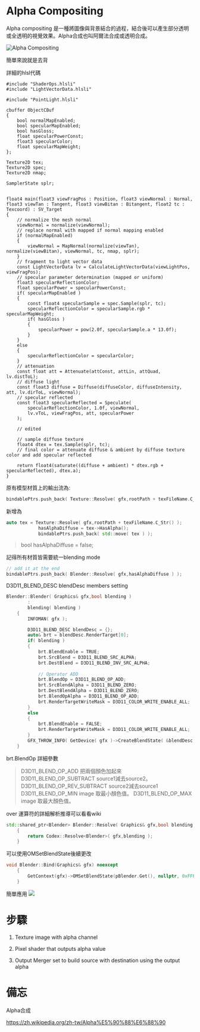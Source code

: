 # Alpha Compositing

Alpha compositing 是一種將圖像與背景結合的過程，結合後可以產生部分透明或全透明的視覺效果。Alpha合成也叫阿爾法合成或透明合成。

![Alpha Compositing](https://upload.wikimedia.org/wikipedia/commons/thumb/2/2a/Alpha_compositing.svg/963px-Alpha_compositing.svg.png)

簡單來說就是去背

詳細的hlsl代碼
```hlsl
#include "ShaderOps.hlsli"
#include "LightVectorData.hlsli"

#include "PointLight.hlsli"

cbuffer ObjectCBuf
{
    bool normalMapEnabled;
    bool specularMapEnabled;
    bool hasGloss;
    float specularPowerConst;
    float3 specularColor;
    float specularMapWeight;
};

Texture2D tex;
Texture2D spec;
Texture2D nmap;

SamplerState splr;


float4 main(float3 viewFragPos : Position, float3 viewNormal : Normal, float3 viewTan : Tangent, float3 viewBitan : Bitangent, float2 tc : Texcoord) : SV_Target
{
    // normalize the mesh normal
    viewNormal = normalize(viewNormal);
    // replace normal with mapped if normal mapping enabled
    if (normalMapEnabled)
    {
        viewNormal = MapNormal(normalize(viewTan), normalize(viewBitan), viewNormal, tc, nmap, splr);
    }
	// fragment to light vector data
    const LightVectorData lv = CalculateLightVectorData(viewLightPos, viewFragPos);
    // specular parameter determination (mapped or uniform)
    float3 specularReflectionColor;
    float specularPower = specularPowerConst;
    if( specularMapEnabled )
    {
        const float4 specularSample = spec.Sample(splr, tc);
        specularReflectionColor = specularSample.rgb * specularMapWeight;
        if( hasGloss )
        {
            specularPower = pow(2.0f, specularSample.a * 13.0f);
        }
    }
    else
    {
        specularReflectionColor = specularColor;
    }
	// attenuation
    const float att = Attenuate(attConst, attLin, attQuad, lv.distToL);
	// diffuse light
    const float3 diffuse = Diffuse(diffuseColor, diffuseIntensity, att, lv.dirToL, viewNormal);
    // specular reflected
    const float3 specularReflected = Speculate(
        specularReflectionColor, 1.0f, viewNormal,
        lv.vToL, viewFragPos, att, specularPower
    );

    // edited

    // sample diffuse texture
    float4 dtex = tex.Sample(splr, tc);
	// final color = attenuate diffuse & ambient by diffuse texture color and add specular reflected

    return float4(saturate((diffuse + ambient) * dtex.rgb + specularReflected), dtex.a);
}
```

原有模型材質上的輸出流為:
```c++
bindablePtrs.push_back( Texture::Resolve( gfx,rootPath + texFileName.C_Str() ) );
```

新增為
```c++
auto tex = Texture::Resolve( gfx,rootPath + texFileName.C_Str() );
			hasAlphaDiffuse = tex->HasAlpha();
			bindablePtrs.push_back( std::move( tex ) );
```
> bool hasAlphaDiffuse = false;

記得所有材質皆需要統一blending mode
```c++
// add it at the end
bindablePtrs.push_back( Blender::Resolve( gfx,hasAlphaDiffuse ) );
```

D3D11_BLEND_DESC blendDesc members setting
```c++
Blender::Blender( Graphics& gfx,bool blending )
		:
		blending( blending )
	{
		INFOMAN( gfx );

		D3D11_BLEND_DESC blendDesc = {};
		auto& brt = blendDesc.RenderTarget[0];
		if( blending )
		{
			brt.BlendEnable = TRUE;
			brt.SrcBlend = D3D11_BLEND_SRC_ALPHA;
			brt.DestBlend = D3D11_BLEND_INV_SRC_ALPHA;
            
            // Operator ADD
			brt.BlendOp = D3D11_BLEND_OP_ADD;
			brt.SrcBlendAlpha = D3D11_BLEND_ZERO;
			brt.DestBlendAlpha = D3D11_BLEND_ZERO;
			brt.BlendOpAlpha = D3D11_BLEND_OP_ADD;
			brt.RenderTargetWriteMask = D3D11_COLOR_WRITE_ENABLE_ALL;
		}
		else
		{
			brt.BlendEnable = FALSE;
			brt.RenderTargetWriteMask = D3D11_COLOR_WRITE_ENABLE_ALL;
		}
		GFX_THROW_INFO( GetDevice( gfx )->CreateBlendState( &blendDesc,&pBlender ) );
	}
```

brt.BlendOp 詳細參數
> D3D11_BLEND_OP_ADD 把兩個顏色加起來
> D3D11_BLEND_OP_SUBTRACT source1減去source2。
> D3D11_BLEND_OP_REV_SUBTRACT source2減去source1
> D3D11_BLEND_OP_MIN image 取最小顏色值。
> D3D11_BLEND_OP_MAX image 取最大顏色值。

over 運算符的詳細解析推導可以看看wiki

```c++
std::shared_ptr<Blender> Blender::Resolve( Graphics& gfx,bool blending )
	{
		return Codex::Resolve<Blender>( gfx,blending );
	}
```

可以使用OMSetBlendState後續更改
```c++
void Blender::Bind(Graphics& gfx) noexcept
	{
		GetContext(gfx)->OMSetBlendState(pBlender.Get(), nullptr, 0xFFFFFFFFu);
	}
```

簡單應用
![](https://cdn.discordapp.com/attachments/894788659356794880/1008204508440051803/unknown.png)

# 步驟

1. Texture image with alpha channel

2. Pixel shader that outputs alpha value

3. Output Merger set to build source with destination using the output alpha

# 備忘

Alpha合成

https://zh.wikipedia.org/zh-tw/Alpha%E5%90%88%E6%88%90